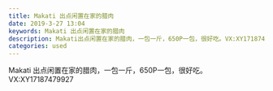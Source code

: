 ```yaml
---
title: Makati 出点闲置在家的腊肉
date: 2019-3-27 13:04
keywords: Makati 出点闲置在家的腊肉
description: Makati出点闲置在家的腊肉，一包一斤，650P一包，很好吃。VX:XY17187479927
categories: used
---
```

<td class="t_f" id="postmessage_3318633">

Makati 出点闲置在家的腊肉，一包一斤，650P一包，很好吃。VX:XY17187479927<br/>
<br/>
<img alt="" border="0" class="zoom" data-cf-modified-af067f30f06dfd834ce05f74-="" file="http://www.flw.ph/data/appbyme/upload/image/201903/27/mqN2lngFS6Je.jpg" id="aimg_D675e" lazyloadthumb="1" onclick="" onmouseover="" src="http://www.flw.ph/data/appbyme/upload/image/201903/27/mqN2lngFS6Je.jpg"/><br/>
<img alt="" border="0" class="zoom" data-cf-modified-af067f30f06dfd834ce05f74-="" file="http://www.flw.ph/data/appbyme/upload/image/201903/27/1K3UtdxqN7v8.jpg" id="aimg_oRlrw" lazyloadthumb="1" onclick="" onmouseover="" src="http://www.flw.ph/data/appbyme/upload/image/201903/27/1K3UtdxqN7v8.jpg"/><br/>
</td>
